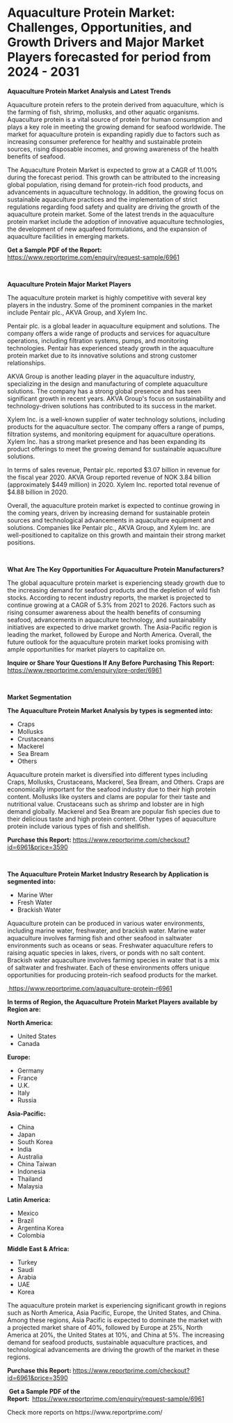 <p><h1>Aquaculture Protein Market: Challenges, Opportunities, and Growth Drivers and Major Market Players forecasted for period from 2024 - 2031</h1></p><p><strong>Aquaculture Protein Market Analysis and Latest Trends</strong></p>
<p><p>Aquaculture protein refers to the protein derived from aquaculture, which is the farming of fish, shrimp, mollusks, and other aquatic organisms. Aquaculture protein is a vital source of protein for human consumption and plays a key role in meeting the growing demand for seafood worldwide. The market for aquaculture protein is expanding rapidly due to factors such as increasing consumer preference for healthy and sustainable protein sources, rising disposable incomes, and growing awareness of the health benefits of seafood.</p><p>The Aquaculture Protein Market is expected to grow at a CAGR of 11.00% during the forecast period. This growth can be attributed to the increasing global population, rising demand for protein-rich food products, and advancements in aquaculture technology. In addition, the growing focus on sustainable aquaculture practices and the implementation of strict regulations regarding food safety and quality are driving the growth of the aquaculture protein market. Some of the latest trends in the aquaculture protein market include the adoption of innovative aquaculture technologies, the development of new aquafeed formulations, and the expansion of aquaculture facilities in emerging markets.</p></p>
<p><strong>Get a Sample PDF of the Report:&nbsp;</strong> <a href="https://www.reportprime.com/enquiry/request-sample/6961">https://www.reportprime.com/enquiry/request-sample/6961</a></p>
<p>&nbsp;</p>
<p><strong>Aquaculture Protein Major Market Players</strong></p>
<p><p>The aquaculture protein market is highly competitive with several key players in the industry. Some of the prominent companies in the market include Pentair plc., AKVA Group, and Xylem Inc.</p><p>Pentair plc. is a global leader in aquaculture equipment and solutions. The company offers a wide range of products and services for aquaculture operations, including filtration systems, pumps, and monitoring technologies. Pentair has experienced steady growth in the aquaculture protein market due to its innovative solutions and strong customer relationships.</p><p>AKVA Group is another leading player in the aquaculture industry, specializing in the design and manufacturing of complete aquaculture solutions. The company has a strong global presence and has seen significant growth in recent years. AKVA Group's focus on sustainability and technology-driven solutions has contributed to its success in the market.</p><p>Xylem Inc. is a well-known supplier of water technology solutions, including products for the aquaculture sector. The company offers a range of pumps, filtration systems, and monitoring equipment for aquaculture operations. Xylem Inc. has a strong market presence and has been expanding its product offerings to meet the growing demand for sustainable aquaculture solutions.</p><p>In terms of sales revenue, Pentair plc. reported $3.07 billion in revenue for the fiscal year 2020. AKVA Group reported revenue of NOK 3.84 billion (approximately $449 million) in 2020. Xylem Inc. reported total revenue of $4.88 billion in 2020.</p><p>Overall, the aquaculture protein market is expected to continue growing in the coming years, driven by increasing demand for sustainable protein sources and technological advancements in aquaculture equipment and solutions. Companies like Pentair plc., AKVA Group, and Xylem Inc. are well-positioned to capitalize on this growth and maintain their strong market positions.</p></p>
<p>&nbsp;</p>
<p><strong>What Are The Key Opportunities For Aquaculture Protein Manufacturers?</strong></p>
<p><p>The global aquaculture protein market is experiencing steady growth due to the increasing demand for seafood products and the depletion of wild fish stocks. According to recent industry reports, the market is projected to continue growing at a CAGR of 5.3% from 2021 to 2026. Factors such as rising consumer awareness about the health benefits of consuming seafood, advancements in aquaculture technology, and sustainability initiatives are expected to drive market growth. The Asia-Pacific region is leading the market, followed by Europe and North America. Overall, the future outlook for the aquaculture protein market looks promising with ample opportunities for market players to capitalize on.</p></p>
<p><strong>Inquire or Share Your Questions If Any Before Purchasing This Report:</strong> <a href="https://www.reportprime.com/enquiry/pre-order/6961">https://www.reportprime.com/enquiry/pre-order/6961</a></p>
<p>&nbsp;</p>
<p><strong>Market Segmentation</strong></p>
<p><strong>The Aquaculture Protein Market Analysis by types is segmented into:</strong></p>
<p><ul><li>Craps</li><li>Mollusks</li><li>Crustaceans</li><li>Mackerel</li><li>Sea Bream</li><li>Others</li></ul></p>
<p><p>Aquaculture protein market is diversified into different types including Craps, Mollusks, Crustaceans, Mackerel, Sea Bream, and Others. Craps are economically important for the seafood industry due to their high protein content. Mollusks like oysters and clams are popular for their taste and nutritional value. Crustaceans such as shrimp and lobster are in high demand globally. Mackerel and Sea Bream are popular fish species due to their delicious taste and high protein content. Other types of aquaculture protein include various types of fish and shellfish.</p></p>
<p><strong>Purchase this Report:&nbsp;</strong><a href="https://www.reportprime.com/checkout?id=6961&price=3590">https://www.reportprime.com/checkout?id=6961&price=3590</a></p>
<p>&nbsp;</p>
<p><strong>The Aquaculture Protein Market Industry Research by Application is segmented into:</strong></p>
<p><ul><li>Marine Wter</li><li>Fresh Water</li><li>Brackish Water</li></ul></p>
<p><p>Aquaculture protein can be produced in various water environments, including marine water, freshwater, and brackish water. Marine water aquaculture involves farming fish and other seafood in saltwater environments such as oceans or seas. Freshwater aquaculture refers to raising aquatic species in lakes, rivers, or ponds with no salt content. Brackish water aquaculture involves farming species in water that is a mix of saltwater and freshwater. Each of these environments offers unique opportunities for producing protein-rich seafood products for the market.</p></p>
<p><a href="https://www.reportprime.com/aquaculture-protein-r6961">&nbsp;https://www.reportprime.com/aquaculture-protein-r6961</a></p>
<p><strong>In terms of Region, the Aquaculture Protein Market Players available by Region are:</strong></p>
<p>
    <p> <strong> North America: </strong>
        <ul>
            <li>United States</li>
            <li>Canada</li>
        </ul>
        </p> 
    <p> <strong> Europe: </strong>
        <ul>
            <li>Germany</li>
            <li>France</li>
            <li>U.K.</li>
            <li>Italy</li>
            <li>Russia</li>
        </ul>
        </p> 
    <p> <strong> Asia-Pacific: </strong>
        <ul>
            <li>China</li>
            <li>Japan</li>
            <li>South Korea</li>
            <li>India</li>
            <li>Australia</li>
            <li>China Taiwan</li>
            <li>Indonesia</li>
            <li>Thailand</li>
            <li>Malaysia</li>
        </ul>
        </p> 
    <p> <strong> Latin America: </strong>
        <ul>
            <li>Mexico</li>
            <li>Brazil</li>
            <li>Argentina Korea</li>
            <li>Colombia</li>
        </ul>
        </p> 
    <p> <strong> Middle East & Africa: </strong>
        <ul>
            <li>Turkey</li>
            <li>Saudi</li>
            <li>Arabia</li>
            <li>UAE</li>
            <li>Korea</li>
        </ul>
    </p>
    </p>
<p><p>The aquaculture protein market is experiencing significant growth in regions such as North America, Asia Pacific, Europe, the United States, and China. Among these regions, Asia Pacific is expected to dominate the market with a projected market share of 40%, followed by Europe at 25%, North America at 20%, the United States at 10%, and China at 5%. The increasing demand for seafood products, sustainable aquaculture practices, and technological advancements are driving the growth of the market in these regions.</p></p>
<p><strong>Purchase this Report: </strong><a href="https://www.reportprime.com/checkout?id=6961&price=3590">https://www.reportprime.com/checkout?id=6961&price=3590</a></p>
<p>&nbsp;<strong>Get a Sample PDF of the Report:&nbsp;&nbsp;</strong><a href="https://www.reportprime.com/enquiry/request-sample/6961">https://www.reportprime.com/enquiry/request-sample/6961</a></p>
<p><strong></strong></p>
<p>Check more reports on https://www.reportprime.com/</p>